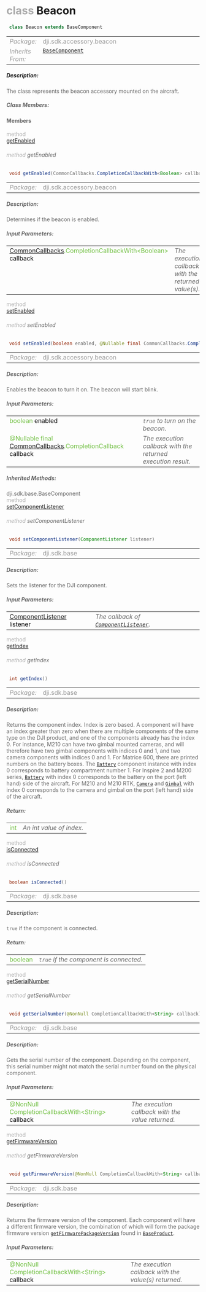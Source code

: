 <div class="article"><h1 ><font color="#AAA">class </font>Beacon</h1></div>

~~~java
 class Beacon extends BaseComponent 
~~~

<html><table class="table-supportedby"><tr valign="top"><td width=15%><font color="#999"><i>Package:</i></td><td width=85%><font color="#999">dji.sdk.accessory.beacon</td></tr><tr valign="top"><td width=15%><font color="#999"><i>Inherits From:</i></td><td width=85%><font color="#999"><code><a href="/Components/BaseComponent/DJIBaseComponent.html#djibasecomponent">BaseComponent</a></code></td></tr></table></html>



##### Description:



<font color="#666">The class represents the beacon accessory mounted on the aircraft.



##### Class Members:



#### Members

<div class="api-row" id="djiaccessoryaggregation_djibeacon_getenabled"><div class="api-col left"></div><div class="api-col middle" style="color:#AAA">method</div><div class="api-col right"><a class="trigger" href="#djiaccessoryaggregation_djibeacon_getenabled_inline">getEnabled</a></div></div><div class="inline-doc" id="djiaccessoryaggregation_djibeacon_getenabled_inline"

><div class="article"><h6 ><font color="#AAA">method </font>getEnabled</h6></div>

~~~java
 void getEnabled(CommonCallbacks.CompletionCallbackWith<Boolean> callback) 
~~~

<html><table class="table-supportedby"><tr valign="top"><td width=15%><font color="#999"><i>Package:</i></td><td width=85%><font color="#999">dji.sdk.accessory.beacon</td></tr></table></html>



##### Description:



<font color="#666">Determines if the beacon is enabled.



##### Input Parameters:

<html><table class="table-inline-parameters"><tr valign="top"><td><font color="#70BF41"><a href="/Utils/DJICommonCallbacks.html#djicommoncallbacks">CommonCallbacks</a>.CompletionCallbackWith&lt;Boolean&gt; <font color="#000">callback</td><td><font color="#666"><i>The execution callback with the returned value(s).</i></td></tr></table></html></div>

<div class="api-row" id="djiaccessoryaggregation_djibeacon_setenabled"><div class="api-col left"></div><div class="api-col middle" style="color:#AAA">method</div><div class="api-col right"><a class="trigger" href="#djiaccessoryaggregation_djibeacon_setenabled_inline">setEnabled</a></div></div><div class="inline-doc" id="djiaccessoryaggregation_djibeacon_setenabled_inline"

><div class="article"><h6 ><font color="#AAA">method </font>setEnabled</h6></div>

~~~java
 void setEnabled(boolean enabled, @Nullable final CommonCallbacks.CompletionCallback callback) 
~~~

<html><table class="table-supportedby"><tr valign="top"><td width=15%><font color="#999"><i>Package:</i></td><td width=85%><font color="#999">dji.sdk.accessory.beacon</td></tr></table></html>



##### Description:



<font color="#666">Enables the beacon to turn it on. The beacon will start blink.



##### Input Parameters:

<html><table class="table-inline-parameters"><tr valign="top"><td><font color="#70BF41">boolean <font color="#000">enabled</td><td><font color="#666"><i><code>true</code> to turn on the beacon.</i></td></tr><tr valign="top"><td><font color="#70BF41">@Nullable final <a href="/Utils/DJICommonCallbacks.html#djicommoncallbacks">CommonCallbacks</a>.CompletionCallback <font color="#000">callback</td><td><font color="#666"><i>The execution callback with the returned execution result.</i></td></tr></table></html></div>



##### Inherited Methods:

<div class="api-row" id="djibasecomponent_setdjicomponentlistener"><div class="api-col left">dji.sdk.base.BaseComponent</div><div class="api-col middle" style="color:#AAA">method</div><div class="api-col right"><a class="trigger" href="#djibasecomponent_setdjicomponentlistener_inline">setComponentListener</a></div></div><div class="inline-doc" id="djibasecomponent_setdjicomponentlistener_inline"

><div class="article"><h6 ><font color="#AAA">method </font>setComponentListener</h6></div>

~~~java
 void setComponentListener(ComponentListener listener) 
~~~

<html><table class="table-supportedby"><tr valign="top"><td width=15%><font color="#999"><i>Package:</i></td><td width=85%><font color="#999">dji.sdk.base</td></tr></table></html>



##### Description:



<font color="#666">Sets the listener for the DJI component.



##### Input Parameters:

<html><table class="table-inline-parameters"><tr valign="top"><td><font color="#70BF41"><a href="/Components/BaseComponent/DJIBaseComponent_DJIComponentListenerInterface.html#djibasecomponent_djicomponentlistenerinterface">ComponentListener</a> <font color="#000">listener</td><td><font color="#666"><i>The callback of <code><a href="/Components/BaseComponent/DJIBaseComponent_DJIComponentListenerInterface.html#djibasecomponent_djicomponentlistenerinterface">ComponentListener</a></code>.</i></td></tr></table></html></div>

<div class="api-row" id="djibasecomponent_index"><div class="api-col left"></div><div class="api-col middle" style="color:#AAA">method</div><div class="api-col right"><a class="trigger" href="#djibasecomponent_index_inline">getIndex</a></div></div><div class="inline-doc" id="djibasecomponent_index_inline"

><div class="article"><h6 ><font color="#AAA">method </font>getIndex</h6></div>

~~~java
 int getIndex() 
~~~

<html><table class="table-supportedby"><tr valign="top"><td width=15%><font color="#999"><i>Package:</i></td><td width=85%><font color="#999">dji.sdk.base</td></tr></table></html>



##### Description:



<font color="#666">Returns the component index. Index is zero based. A component will have an index greater than zero when there  are multiple components of the same type on the DJI product, and one of the components already has the index 0.  For instance, M210 can have two gimbal mounted cameras, and will therefore have two gimbal components with indices  0 and 1, and two camera components with indices 0 and 1. For Matrice 600, there are printed numbers on the battery  boxes. The <code><a href="/Components/Battery/DJIBattery.html#djibattery">Battery</a></code> component instance with index 0 corresponds to battery compartment number 1. For Inspire 2  and M200 series, <code><a href="/Components/Battery/DJIBattery.html#djibattery">Battery</a></code> with index 0 corresponds to the battery on the port (left hand) side of the aircraft.  For M210 and M210 RTK, <code><a href="/Components/Camera/DJICamera.html#djicamera">Camera</a></code> and <code><a href="/Components/Gimbal/DJIGimbal.html#djigimbal">Gimbal</a></code> with index 0 corresponds to the camera and gimbal on the port  (left hand) side of the aircraft.



##### Return:

<html><table class="table-inline-parameters"><tr valign="top"><td><font color="#70BF41">int</td><td><font color="#666"><i>An int value of index.</i></td></tr></table></html></div>

<div class="api-row" id="djibasecomponent_connected"><div class="api-col left"></div><div class="api-col middle" style="color:#AAA">method</div><div class="api-col right"><a class="trigger" href="#djibasecomponent_connected_inline">isConnected</a></div></div><div class="inline-doc" id="djibasecomponent_connected_inline"

><div class="article"><h6 ><font color="#AAA">method </font>isConnected</h6></div>

~~~java
 boolean isConnected() 
~~~

<html><table class="table-supportedby"><tr valign="top"><td width=15%><font color="#999"><i>Package:</i></td><td width=85%><font color="#999">dji.sdk.base</td></tr></table></html>



##### Description:



<font color="#666"><code>true</code> if the component is connected.



##### Return:

<html><table class="table-inline-parameters"><tr valign="top"><td><font color="#70BF41">boolean</td><td><font color="#666"><i><code>true</code> if the component is connected.</i></td></tr></table></html></div>

<div class="api-row" id="djibasecomponent_getserialnumber"><div class="api-col left"></div><div class="api-col middle" style="color:#AAA">method</div><div class="api-col right"><a class="trigger" href="#djibasecomponent_getserialnumber_inline">getSerialNumber</a></div></div><div class="inline-doc" id="djibasecomponent_getserialnumber_inline"

><div class="article"><h6 ><font color="#AAA">method </font>getSerialNumber</h6></div>

~~~java
 void getSerialNumber(@NonNull CompletionCallbackWith<String> callback) 
~~~

<html><table class="table-supportedby"><tr valign="top"><td width=15%><font color="#999"><i>Package:</i></td><td width=85%><font color="#999">dji.sdk.base</td></tr></table></html>



##### Description:



<font color="#666">Gets the serial number of the component. Depending on the component, this serial number might not match the serial number found  on the physical component.



##### Input Parameters:

<html><table class="table-inline-parameters"><tr valign="top"><td><font color="#70BF41">@NonNull CompletionCallbackWith&lt;String&gt; <font color="#000">callback</td><td><font color="#666"><i>The execution callback with the value returned.</i></td></tr></table></html></div>

<div class="api-row" id="djibasecomponent_getfirmwareversion"><div class="api-col left"></div><div class="api-col middle" style="color:#AAA">method</div><div class="api-col right"><a class="trigger" href="#djibasecomponent_getfirmwareversion_inline">getFirmwareVersion</a></div></div><div class="inline-doc" id="djibasecomponent_getfirmwareversion_inline"

><div class="article"><h6 ><font color="#AAA">method </font>getFirmwareVersion</h6></div>

~~~java
 void getFirmwareVersion(@NonNull CompletionCallbackWith<String> callback) 
~~~

<html><table class="table-supportedby"><tr valign="top"><td width=15%><font color="#999"><i>Package:</i></td><td width=85%><font color="#999">dji.sdk.base</td></tr></table></html>



##### Description:



<font color="#666">Returns the firmware version of the component. Each component will  have a different firmware version, the combination of which will  form the package firmware version <code><a href="/BaseClasses/DJIBaseProduct.html#djibaseproduct_getfirmwarepackageversion">getFirmwarePackageVersion</a></code> found in <code><a href="/BaseClasses/DJIBaseProduct.html#djibaseproduct">BaseProduct</a></code>.



##### Input Parameters:

<html><table class="table-inline-parameters"><tr valign="top"><td><font color="#70BF41">@NonNull CompletionCallbackWith&lt;String&gt; <font color="#000">callback</td><td><font color="#666"><i>The execution callback with the value(s) returned.</i></td></tr></table></html></div>



